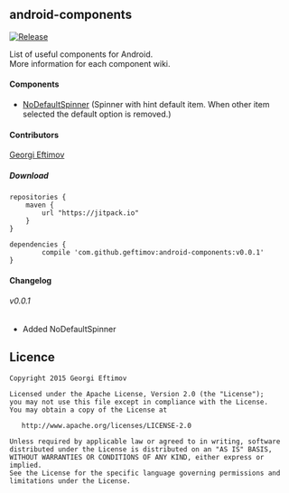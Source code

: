 ## android-components

[![Release](https://img.shields.io/github/release/geftimov/android-components.svg?label=JitPack)](https://jitpack.io/#geftimov/android-components/v0.0.1)

List of useful components for Android.<br/>
More information for each component wiki.

#### Components

 * [NoDefaultSpinner](https://github.com/geftimov/android-components/wiki/NoDefaultSpinner "NoDefaultSpinner") (Spinner with hint default item. When other item selected the default option is removed.)

#### Contributors

[Georgi Eftimov](https://github.com/geftimov "Georgi Eftimov")

##### Download

	repositories {
	    maven {
	        url "https://jitpack.io"
	    }
	}
	
	dependencies {
	        compile 'com.github.geftimov:android-components:v0.0.1'
	}


#### Changelog

###### v0.0.1

 * Added NoDefaultSpinner


## Licence

    Copyright 2015 Georgi Eftimov

    Licensed under the Apache License, Version 2.0 (the "License");
    you may not use this file except in compliance with the License.
    You may obtain a copy of the License at

       http://www.apache.org/licenses/LICENSE-2.0

    Unless required by applicable law or agreed to in writing, software
    distributed under the License is distributed on an "AS IS" BASIS,
    WITHOUT WARRANTIES OR CONDITIONS OF ANY KIND, either express or implied.
    See the License for the specific language governing permissions and
    limitations under the License.
